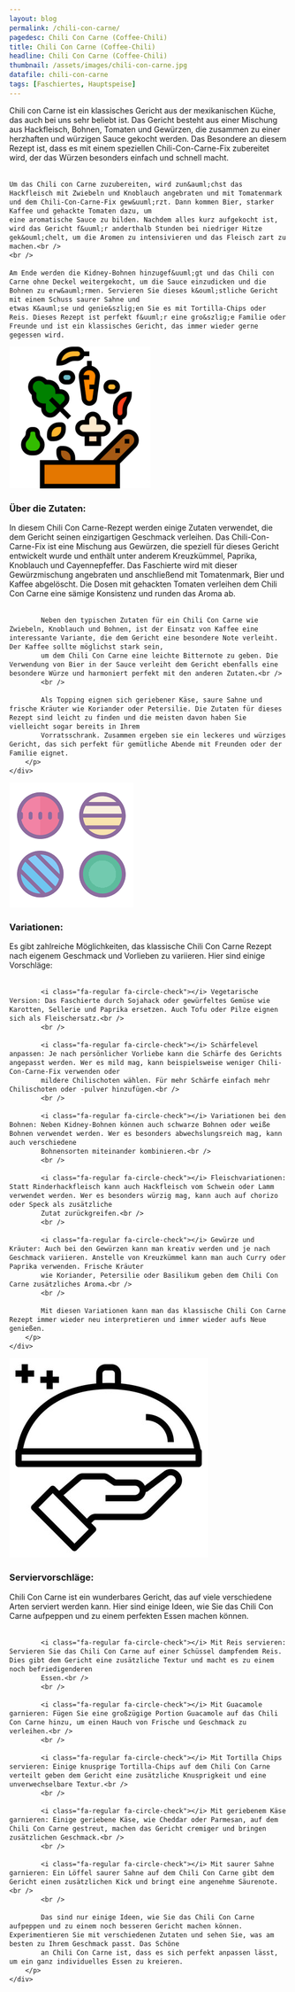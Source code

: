 ```yaml
---
layout: blog
permalink: /chili-con-carne/
pagedesc: Chili Con Carne (Coffee-Chili)
title: Chili Con Carne (Coffee-Chili)
headline: Chili Con Carne (Coffee-Chili)
thumbnail: /assets/images/chili-con-carne.jpg
datafile: chili-con-carne
tags: [Faschiertes, Hauptspeise]
---
```

<!-- Einleitungstext -->
<p>
    Chili con Carne ist ein klassisches Gericht aus der mexikanischen K&uuml;che, das auch bei uns sehr beliebt ist. Das Gericht besteht aus einer Mischung aus Hackfleisch, Bohnen, Tomaten und Gew&uuml;rzen, die zusammen zu einer herzhaften
    und w&uuml;rzigen Sauce gekocht werden. Das Besondere an diesem Rezept ist, dass es mit einem speziellen Chili-Con-Carne-Fix zubereitet wird, der das W&uuml;rzen besonders einfach und schnell macht.<br />
    <br />

    Um das Chili con Carne zuzubereiten, wird zun&auml;chst das Hackfleisch mit Zwiebeln und Knoblauch angebraten und mit Tomatenmark und dem Chili-Con-Carne-Fix gew&uuml;rzt. Dann kommen Bier, starker Kaffee und gehackte Tomaten dazu, um
    eine aromatische Sauce zu bilden. Nachdem alles kurz aufgekocht ist, wird das Gericht f&uuml;r anderthalb Stunden bei niedriger Hitze gek&ouml;chelt, um die Aromen zu intensivieren und das Fleisch zart zu machen.<br />
    <br />

    Am Ende werden die Kidney-Bohnen hinzugef&uuml;gt und das Chili con Carne ohne Deckel weitergekocht, um die Sauce einzudicken und die Bohnen zu erw&auml;rmen. Servieren Sie dieses k&ouml;stliche Gericht mit einem Schuss saurer Sahne und
    etwas K&auml;se und genie&szlig;en Sie es mit Tortilla-Chips oder Reis. Dieses Rezept ist perfekt f&uuml;r eine gro&szlig;e Familie oder Freunde und ist ein klassisches Gericht, das immer wieder gerne gegessen wird.
</p>

<!-- Zutaten> -->
<div class="row" style="margin-bottom: 20px;">
    <div class="col-12 col-lg-4">
        <img src="/assets/images/zutaten.png" alt="Zutaten" />
    </div>
    <div class="col-12 col-lg">
        <h3>Über die Zutaten:</h3>
        <p>
            In diesem Chili Con Carne-Rezept werden einige Zutaten verwendet, die dem Gericht seinen einzigartigen Geschmack verleihen. Das Chili-Con-Carne-Fix ist eine Mischung aus Gewürzen, die speziell für dieses Gericht entwickelt wurde
            und enthält unter anderem Kreuzkümmel, Paprika, Knoblauch und Cayennepfeffer. Das Faschierte wird mit dieser Gewürzmischung angebraten und anschließend mit Tomatenmark, Bier und Kaffee abgelöscht. Die Dosen mit gehackten Tomaten
            verleihen dem Chili Con Carne eine sämige Konsistenz und runden das Aroma ab.<br />
            <br />

            Neben den typischen Zutaten für ein Chili Con Carne wie Zwiebeln, Knoblauch und Bohnen, ist der Einsatz von Kaffee eine interessante Variante, die dem Gericht eine besondere Note verleiht. Der Kaffee sollte möglichst stark sein,
            um dem Chili Con Carne eine leichte Bitternote zu geben. Die Verwendung von Bier in der Sauce verleiht dem Gericht ebenfalls eine besondere Würze und harmoniert perfekt mit den anderen Zutaten.<br />
            <br />

            Als Topping eignen sich geriebener Käse, saure Sahne und frische Kräuter wie Koriander oder Petersilie. Die Zutaten für dieses Rezept sind leicht zu finden und die meisten davon haben Sie vielleicht sogar bereits in Ihrem
            Vorratsschrank. Zusammen ergeben sie ein leckeres und würziges Gericht, das sich perfekt für gemütliche Abende mit Freunden oder der Familie eignet.
        </p>
    </div>
</div>

<!-- Variationen -->
<div class="row" style="margin-bottom: 20px;">
    <div class="col-12 col-lg-4">
        <img src="/assets/images/variations.png" alt="Variationen" />
    </div>
    <div class="col-12 col-lg">
        <h3>Variationen:</h3>
        <p>
            Es gibt zahlreiche Möglichkeiten, das klassische Chili Con Carne Rezept nach eigenem Geschmack und Vorlieben zu variieren. Hier sind einige Vorschläge:<br />
            <br />

            <i class="fa-regular fa-circle-check"></i> Vegetarische Version: Das Faschierte durch Sojahack oder gewürfeltes Gemüse wie Karotten, Sellerie und Paprika ersetzen. Auch Tofu oder Pilze eignen sich als Fleischersatz.<br />
            <br />

            <i class="fa-regular fa-circle-check"></i> Schärfelevel anpassen: Je nach persönlicher Vorliebe kann die Schärfe des Gerichts angepasst werden. Wer es mild mag, kann beispielsweise weniger Chili-Con-Carne-Fix verwenden oder
            mildere Chilischoten wählen. Für mehr Schärfe einfach mehr Chilischoten oder -pulver hinzufügen.<br />
            <br />

            <i class="fa-regular fa-circle-check"></i> Variationen bei den Bohnen: Neben Kidney-Bohnen können auch schwarze Bohnen oder weiße Bohnen verwendet werden. Wer es besonders abwechslungsreich mag, kann auch verschiedene
            Bohnensorten miteinander kombinieren.<br />
            <br />

            <i class="fa-regular fa-circle-check"></i> Fleischvariationen: Statt Rinderhackfleisch kann auch Hackfleisch vom Schwein oder Lamm verwendet werden. Wer es besonders würzig mag, kann auch auf chorizo oder Speck als zusätzliche
            Zutat zurückgreifen.<br />
            <br />

            <i class="fa-regular fa-circle-check"></i> Gewürze und Kräuter: Auch bei den Gewürzen kann man kreativ werden und je nach Geschmack variieren. Anstelle von Kreuzkümmel kann man auch Curry oder Paprika verwenden. Frische Kräuter
            wie Koriander, Petersilie oder Basilikum geben dem Chili Con Carne zusätzliches Aroma.<br />
            <br />

            Mit diesen Variationen kann man das klassische Chili Con Carne Rezept immer wieder neu interpretieren und immer wieder aufs Neue genießen.
        </p>
    </div>
</div>

<!-- Serviervorschläge -->
<div class="row" style="margin-bottom: 20px;">
    <div class="col-12 col-lg-4">
        <img src="/assets/images/serving-tips.jpg" alt="Variationen" />
    </div>
    <div class="col-12 col-lg">
        <h3>Serviervorschläge:</h3>
        <p>
            Chili Con Carne ist ein wunderbares Gericht, das auf viele verschiedene Arten serviert werden kann. Hier sind einige Ideen, wie Sie das Chili Con Carne aufpeppen und zu einem perfekten Essen machen können.<br />
            <br />

            <i class="fa-regular fa-circle-check"></i> Mit Reis servieren: Servieren Sie das Chili Con Carne auf einer Schüssel dampfendem Reis. Dies gibt dem Gericht eine zusätzliche Textur und macht es zu einem noch befriedigenderen
            Essen.<br />
            <br />

            <i class="fa-regular fa-circle-check"></i> Mit Guacamole garnieren: Fügen Sie eine großzügige Portion Guacamole auf das Chili Con Carne hinzu, um einen Hauch von Frische und Geschmack zu verleihen.<br />
            <br />

            <i class="fa-regular fa-circle-check"></i> Mit Tortilla Chips servieren: Einige knusprige Tortilla-Chips auf dem Chili Con Carne verteilt geben dem Gericht eine zusätzliche Knusprigkeit und eine unverwechselbare Textur.<br />
            <br />

            <i class="fa-regular fa-circle-check"></i> Mit geriebenem Käse garnieren: Einige geriebene Käse, wie Cheddar oder Parmesan, auf dem Chili Con Carne gestreut, machen das Gericht cremiger und bringen zusätzlichen Geschmack.<br />
            <br />

            <i class="fa-regular fa-circle-check"></i> Mit saurer Sahne garnieren: Ein Löffel saurer Sahne auf dem Chili Con Carne gibt dem Gericht einen zusätzlichen Kick und bringt eine angenehme Säurenote.<br />
            <br />

            Das sind nur einige Ideen, wie Sie das Chili Con Carne aufpeppen und zu einem noch besseren Gericht machen können. Experimentieren Sie mit verschiedenen Zutaten und sehen Sie, was am besten zu Ihrem Geschmack passt. Das Schöne
            an Chili Con Carne ist, dass es sich perfekt anpassen lässt, um ein ganz individuelles Essen zu kreieren.
        </p>
    </div>
</div>
